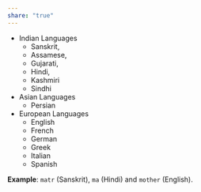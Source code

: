 ```yaml
---
share: "true"
---
```



- Indian Languages
	- Sanskrit, 
	- Assamese, 
	- Gujarati, 
	- Hindi, 
	- Kashmiri 
	- Sindhi
- Asian Languages
	- Persian
- European Languages
	- English
	- French
	- German
	- Greek
	- Italian
	- Spanish

**Example**: `matr` (Sanskrit), `ma` (Hindi) and `mother` (English). 

